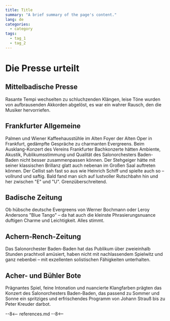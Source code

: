 ```yaml
---
title: Title
summary: "A brief summary of the page's content."
lang: de
categories:
  - category
tags:
  - tag_1
  - tag_2
---
```


# Die Presse urteilt

<!-- more -->

## Mittelbadische Presse

Rasante Tempi wechselten zu schluchzenden Klängen, leise Töne wurden von aufbrausenden Akkorden abgelöst, es war ein wahrer Rausch, den die Musiker hervorriefen.

## Frankfurter Allgemeine

Palmen und Wiener Kaffeehausstühle im Alten Foyer der Alten Oper in Frankfurt, gedämpfte Gespräche zu charmanten Evergreens.
Beim Ausklang-Konzert des Vereins Frankfurter Bachkonzerte hätten Ambiente, Akustik, Publikumsstimmung und Qualität des Salonorchesters Baden-Baden nicht besser zusammenpassen können.
Der Stehgeiger hätte mit seiner klassischen Brillanz glatt auch nebenan im Großen Saal auftreten können.
Der Cellist sah fast so aus wie Heinrich Schiff und spielte auch so – vollrund und saftig.
Bald fand man sich auf lustvoller Rutschbahn hin und her zwischen "E" und "U".
Grenzüberschreitend.

## Badische Zeitung

Ob hübsche deutsche Evergreens von Werner Bochmann oder Leroy Andersons "Blue Tango" – da hat auch die kleinste Phrasierungsnuance duftigen Charme und Leichtigkeit.
Alles stimmt.

## Achern-Rench-Zeitung

Das Salonorchester Baden-Baden hat das Publikum über zweieinhalb Stunden prachtvoll amüsiert, haben nicht mit nachlassendem Spielwitz und ganz nebenbei – mit exzellenten solistischen Fähigkeiten unterhalten.

## Acher- und Bühler Bote

Prägnantes Spiel, feine Intonation und nuancierte Klangfarben prägten das Konzert des Salonorchesters Baden-Baden, das passend zu Sommer und Sonne ein spritziges und erfrischendes Programm von Johann Strauß bis zu Peter Kreuder darbot.

--8<--
references.md
--8<--
